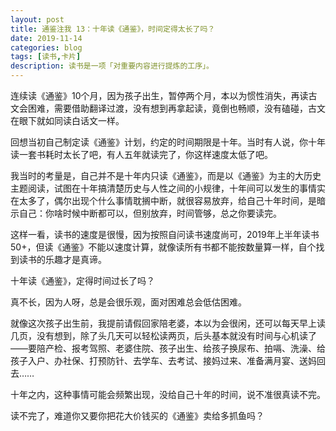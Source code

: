```yaml
---
layout: post
title: 通鉴注我 13：十年读《通鉴》，时间定得太长了吗？
date: 2019-11-14
categories: blog
tags: [读书,卡片]
description: 读书是一项「对重要内容进行提炼的工序」。
---
```


连续读《通鉴》10个月，因为孩子出生，暂停两个月，本以为惯性消失，再读古文会困难，需要借助翻译过渡，没有想到再拿起读，竟倒也畅顺，没有磕碰，古文在眼下就如同读白话文一样。

回想当初自己制定读《通鉴》计划，约定的时间期限是十年。当时有人说，你十年读一套书耗时太长了吧，有人五年就读完了，你这样速度太低了吧。

我当时的考量是，自己并不是十年内只读《通鉴》，而是以《通鉴》为主的大历史主题阅读，试图在十年搞清楚历史与人性之间的小规律，十年间可以发生的事情实在太多了，偶尔出现个什么事情耽搁中断，就很容易放弃，给自己十年时间，是暗示自己：你啥时候中断都可以，但别放弃，时间管够，总之你要读完。

这样一看，读书的速度是很慢，因为按照自问读书速度尚可，2019年上半年读书 50+，但读《通鉴》不能以速度计算，就像读所有书都不能按数量算一样，自个找到读书的乐趣才是真谛。

十年读《通鉴》，定得时间过长了吗？

真不长，因为人呀，总是会很乐观，面对困难总会低估困难。

就像这次孩子出生前，我提前请假回家陪老婆，本以为会很闲，还可以每天早上读几页，没有想到，除了头几天可以轻松读两页，后头基本就没有时间与心机读了——要陪产检、报考驾照、老婆住院、孩子出生、给孩子换尿布、拍嗝、洗澡、给孩子入户、办社保、打预防针、去学车、去考试、接妈过来、准备满月宴、送妈回去……

十年之内，这种事情可能会频繁出现，没给自己十年的时间，说不准很真读不完。

读不完了，难道你又要你把花大价钱买的《通鉴》卖给多抓鱼吗？